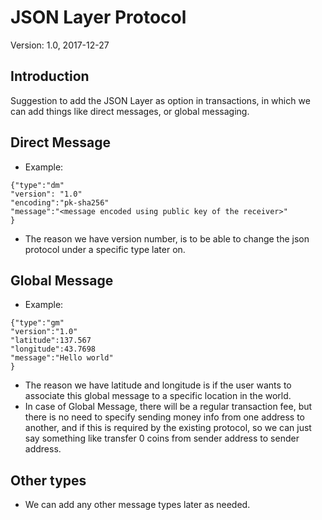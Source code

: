 # JSON Layer Protocol

Version: 1.0, 2017-12-27

## Introduction

Suggestion to add the JSON Layer as option in transactions, in which we can add things like direct messages, or global messaging.

## Direct Message

- Example:

```
{"type":"dm"
"version": "1.0"
"encoding":"pk-sha256"
"message":"<message encoded using public key of the receiver>"
}
```
- The reason we have version number, is to be able to change the json protocol under a specific type later on.

## Global Message
- Example:
```
{"type":"gm"
"version":"1.0"
"latitude":137.567
"longitude":43.7698
"message":"Hello world"
}
```
- The reason we have latitude and longitude is if the user wants to associate this global message to a specific location in the world.
- In case of Global Message, there will be a regular transaction fee, but there is no need to specify sending money info from one address to another, and if this is required by the existing protocol, 
so we can just say something like transfer 0 coins from sender address to sender address.

## Other types
- We can add any other message types later as needed.
